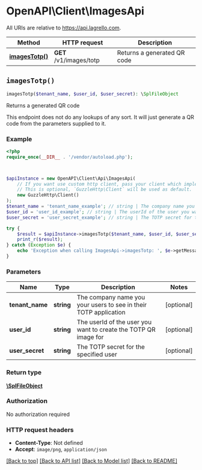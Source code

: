 # OpenAPI\Client\ImagesApi

All URIs are relative to https://api.lagrello.com.

Method | HTTP request | Description
------------- | ------------- | -------------
[**imagesTotp()**](ImagesApi.md#imagesTotp) | **GET** /v1/images/totp | Returns a generated QR code


## `imagesTotp()`

```php
imagesTotp($tenant_name, $user_id, $user_secret): \SplFileObject
```

Returns a generated QR code

This endpoint does not do any lookups of any sort. It will just generate a QR code from the parameters supplied to it.

### Example

```php
<?php
require_once(__DIR__ . '/vendor/autoload.php');



$apiInstance = new OpenAPI\Client\Api\ImagesApi(
    // If you want use custom http client, pass your client which implements `GuzzleHttp\ClientInterface`.
    // This is optional, `GuzzleHttp\Client` will be used as default.
    new GuzzleHttp\Client()
);
$tenant_name = 'tenant_name_example'; // string | The company name you your users to see in their TOTP application
$user_id = 'user_id_example'; // string | The userId of the user you want to create the TOTP QR image for
$user_secret = 'user_secret_example'; // string | The TOTP secret for the specified user

try {
    $result = $apiInstance->imagesTotp($tenant_name, $user_id, $user_secret);
    print_r($result);
} catch (Exception $e) {
    echo 'Exception when calling ImagesApi->imagesTotp: ', $e->getMessage(), PHP_EOL;
}
```

### Parameters

Name | Type | Description  | Notes
------------- | ------------- | ------------- | -------------
 **tenant_name** | **string**| The company name you your users to see in their TOTP application | [optional]
 **user_id** | **string**| The userId of the user you want to create the TOTP QR image for | [optional]
 **user_secret** | **string**| The TOTP secret for the specified user | [optional]

### Return type

[**\SplFileObject**](../Model/\SplFileObject.md)

### Authorization

No authorization required

### HTTP request headers

- **Content-Type**: Not defined
- **Accept**: `image/png`, `application/json`

[[Back to top]](#) [[Back to API list]](../../README.md#endpoints)
[[Back to Model list]](../../README.md#models)
[[Back to README]](../../README.md)
